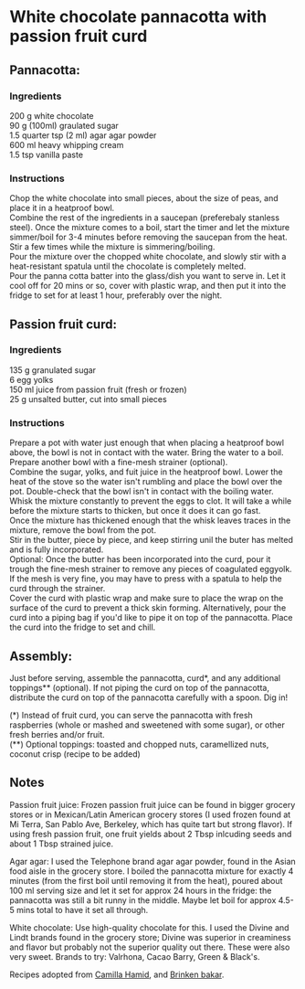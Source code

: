 # White chocolate pannacotta with passion fruit curd  
  
## Pannacotta:
### Ingredients  
200 g white chocolate  
90 g (100ml) graulated sugar  
1.5 quarter tsp (2 ml) agar agar powder  
600 ml heavy whipping cream  
1.5 tsp vanilla paste  

### Instructions  
Chop the white chocolate into small pieces, about the size of peas, and place it in a heatproof bowl.  
Combine the rest of the ingredients in a saucepan (preferebaly stanless steel). Once the mixture comes to a boil, start the timer and let the mixture simmer/boil for 3-4 minutes before removing the saucepan from the heat. Stir a few times while the mixture is simmering/boiling.  
Pour the mixture over the chopped white chocolate, and slowly stir with a heat-resistant spatula until the chocolate is completely melted.  
Pour the panna cotta batter into the glass/dish you want to serve in. Let it cool off for 20 mins or so, cover with plastic wrap, and then put it into the fridge
to set for at least 1 hour, preferably over the night.  


## Passion fruit curd:  
### Ingredients  
135 g granulated sugar  
6 egg yolks  
150 ml juice from passion fruit (fresh or frozen)  
25 g unsalted butter, cut into small pieces  

### Instructions  
Prepare a pot with water just enough that when placing a heatproof bowl above, the bowl is not in contact with the water. Bring the water to a boil. Prepare another bowl with a fine-mesh strainer (optional).  
Combine the sugar, yolks, and fuit juice in the heatproof bowl. Lower the heat of the stove so the water isn't rumbling and place the bowl over the pot. Double-check that the bowl isn't in contact with the boiling water.  
Whisk the mixture constantly to prevent the eggs to clot. It will take a while before the mixture starts to thicken, but once it does it can go fast.  
Once the mixture has thickened enough that the whisk leaves traces in the mixture, remove the bowl from the pot.  
Stir in the butter, piece by piece, and keep stirring unil the buter has melted and is fully incorporated.  
Optional: Once the butter has been incorporated into the curd, pour it trough the fine-mesh strainer to remove any pieces of coagulated eggyolk. If the mesh is 
very fine, you may have to press with a spatula to help the curd through the strainer.  
Cover the curd with plastic wrap and make sure to place the wrap on the surface of the curd to prevent a thick skin forming. Alternatively, pour the curd into a 
piping bag if you'd like to pipe it on top of the pannacotta. Place the curd into the fridge to set and chill.  


## Assembly:  
Just before serving, assemble the pannacotta, curd*, and any additional toppings** (optional). If not piping the curd on top of the pannacotta, distribute the curd on top of the pannacotta carefully with a spoon. Dig in!    

(*) Instead of fruit curd, you can serve the pannacotta with fresh raspberries (whole or mashed and sweetened with some sugar), or other fresh berries and/or fruit.  
(**) Optional toppings: toasted and chopped nuts, caramellized nuts, coconut crisp (recipe to be added)

## Notes
Passion fruit juice: Frozen passion fruit juice can be found in bigger grocery stores or in Mexican/Latin American grocery stores (I used frozen found at Mi Terra, San Pablo Ave, Berkeley, which has quite tart but strong flavor). If using fresh passion fruit, one fruit yields about 2 Tbsp inlcuding seeds and about 1  Tbsp strained juice.  

Agar agar: I used the Telephone brand agar agar powder, found in the Asian food aisle in the grocery store. I boiled the pannacotta mixture for exactly 4 minutes (from the first boil until removing it from the heat), poured about 100 ml serving size and let it set for approx 24 hours in the fridge: the pannacotta was still a bit  runny in the middle. Maybe let boil for approx 4.5-5 mins total to have it set all through.  

White chocolate: Use high-quality chocolate for this. I used the Divine and Lindt brands found in the grocery store; Divine was superior in creaminess and flavor but probably not the superior quality out there. These were also very sweet. Brands to try: Valrhona, Cacao Barry, Green & Black's.  

Recipes adopted from [Camilla Hamid](https://mykitchenstories.se/vit-choklad-pannacotta-med-passionsfrukt-kokosflarn/), and [Brinken bakar](https://brinkenbakar.se/enkel-pannacotta-och-passionsfruktdessert-i-glas/).
